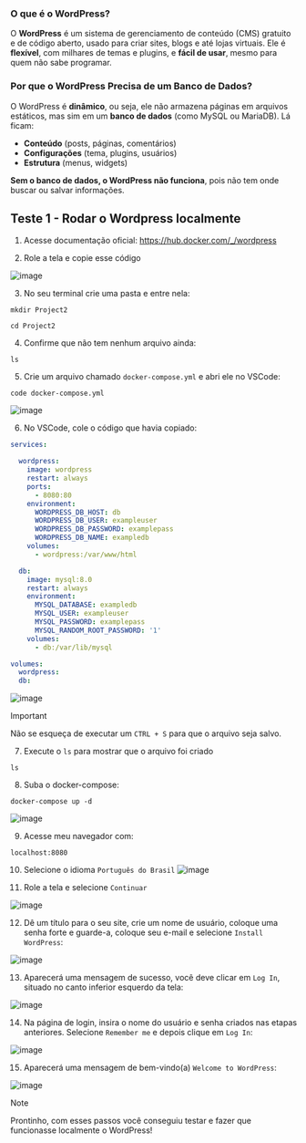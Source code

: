 ### **O que é o WordPress?**  

O **WordPress** é um sistema de gerenciamento de conteúdo (CMS) gratuito e de código aberto, usado para criar sites, blogs e até lojas virtuais. Ele é **flexível**, com milhares de temas e plugins, e **fácil de usar**, mesmo para quem não sabe programar.  

### **Por que o WordPress Precisa de um Banco de Dados?**  

O WordPress é **dinâmico**, ou seja, ele não armazena páginas em arquivos estáticos, mas sim em um **banco de dados** (como MySQL ou MariaDB). Lá ficam:  
- **Conteúdo** (posts, páginas, comentários)  
- **Configurações** (tema, plugins, usuários)  
- **Estrutura** (menus, widgets)  

**Sem o banco de dados, o WordPress não funciona**, pois não tem onde buscar ou salvar informações.

## Teste 1 - Rodar o Wordpress localmente

1. Acesse documentação oficial:
https://hub.docker.com/_/wordpress

2. Role a tela e copie esse código

![image](https://github.com/user-attachments/assets/4ac23622-3950-43e1-b991-056657fdcb1f)

3. No seu terminal crie uma pasta e entre nela:

```fish
mkdir Project2
```

```fish
cd Project2
```

4. Confirme que não tem nenhum arquivo ainda:

```fish
ls
```

5. Crie um arquivo chamado `docker-compose.yml` e abri ele no VSCode:

```fish
code docker-compose.yml
```

![image](https://github.com/user-attachments/assets/af0303ba-51b4-48f6-a655-f4379adee47b)

6. No VSCode, cole o código que havia copiado: 

```yml
services:

  wordpress:
    image: wordpress
    restart: always
    ports:
      - 8080:80
    environment:
      WORDPRESS_DB_HOST: db
      WORDPRESS_DB_USER: exampleuser
      WORDPRESS_DB_PASSWORD: examplepass
      WORDPRESS_DB_NAME: exampledb
    volumes:
      - wordpress:/var/www/html

  db:
    image: mysql:8.0
    restart: always
    environment:
      MYSQL_DATABASE: exampledb
      MYSQL_USER: exampleuser
      MYSQL_PASSWORD: examplepass
      MYSQL_RANDOM_ROOT_PASSWORD: '1'
    volumes:
      - db:/var/lib/mysql

volumes:
  wordpress:
  db:
```

![image](https://github.com/user-attachments/assets/73d70764-44bc-449a-9a43-cdc4eb6448f6)

> [!IMPORTANT]
> Não se esqueça de executar um `CTRL + S` para que o arquivo seja salvo.

7. Execute o `ls` para mostrar que o arquivo foi criado

```fish
ls
```

8. Suba o docker-compose:

```fish
docker-compose up -d
```

![image](https://github.com/user-attachments/assets/bc776630-1cb7-4a19-a3a9-e7ec35d9b5b6)

9. Acesse meu navegador com:

```fish
localhost:8080
```

10. Selecione o idioma `Português do Brasil`
![image](https://github.com/user-attachments/assets/b74d32cb-69c8-403d-9c04-b4f747d9432c)

11. Role a tela e selecione `Continuar`

![image](https://github.com/user-attachments/assets/da16c74e-238c-4b00-9cc6-7f2b6a443a24)

12. Dê um título para o seu site, crie um nome de usuário, coloque uma senha forte e guarde-a, coloque
seu e-mail e selecione `Install WordPress`:

![image](https://github.com/user-attachments/assets/6e1422a7-aa73-4c95-88ff-d5d1e1ed2433)

13. Aparecerá uma mensagem de sucesso, você deve clicar em `Log In`, situado no canto inferior esquerdo
da tela:

![image](https://github.com/user-attachments/assets/336d963f-9f79-4c6d-ad0c-8594f531a509)

14. Na página de login, insira o nome do usuário e senha criados nas etapas anteriores.
Selecione `Remember me` e depois clique em `Log In`:

![image](https://github.com/user-attachments/assets/a7a25533-7eef-4d0c-9525-cf7a2d614da1)

15. Aparecerá uma mensagem de bem-vindo(a) `Welcome to WordPress`:

![image](https://github.com/user-attachments/assets/0ac5f771-c3e4-4c71-a6a8-549329e92637)

> [!NOTE]
> Prontinho, com esses passos você conseguiu testar e fazer que funcionasse localmente o WordPress!